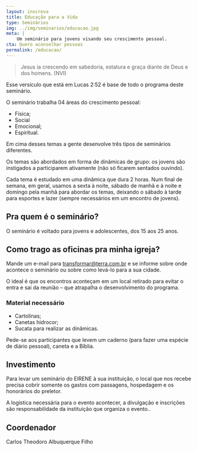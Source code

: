 ```yaml
---
layout: inscreva
title: Educação para a Vida
type: Seminários
img: ../img/seminarios/educacao.jpg
meta: |
    Um seminário para jovens visando seu crescimento pessoal.
cta: Quero aconselhar pessoas
permalink: /educacao/
---
```


> Jesus ia crescendo em sabedoria, estatura e graça diante de Deus e dos homens. (NVI)

Esse versículo que está em Lucas 2:52 é base de todo o programa deste seminário.  


O seminário trabalha 04 áreas do crescimento pessoal:

* Física;
* Social
* Emocional;
* Espiritual.

Em cima desses temas a gente desenvolve três tipos de seminários diferentes.

Os temas são abordados em forma de dinâmicas de grupo: os jovens são instigados a participarem ativamente (não só ficarem sentados ouvindo).

Cada tema é estudado em uma dinâmica que dura 2 horas. Num final de semana, em geral, usamos a sexta à noite, sábado de manhã e à noite e domingo pela manhã para abordar os temas, deixando o sábado à tarde para esportes e lazer (sempre necessários em um encontro de jovens).

## Pra quem é o seminário?

O seminário é voltado para jovens e adolescentes, dos 15 aos 25 anos.

## Como trago as oficinas pra minha igreja?

Mande um e-mail para transformar@terra.com.br e se informe sobre onde acontece o seminário ou sobre como levá-lo para a sua cidade.

O ideal é que os encontros aconteçam em um local retirado para evitar o entra e sai da reunião – que atrapalha o desenvolvimento do programa.

### Material necessário

* Cartolinas;
* Canetas hidrocor;
* Sucata para realizar as dinâmicas.

Pede-se aos participantes que levem um caderno (para fazer uma espécie de diário pessoal), caneta e a Bíblia.

## Investimento

Para levar um seminário do EIRENE à sua instituição, o local que nos recebe precisa cobrir somente os gastos com passagens, hospedagem e os honorários do preletor.

A logística necessária para o evento acontecer, a divulgação e inscrições são responsabilidade da instituição que organiza o evento..

## Coordenador

Carlos Theodoro Albuquerque Filho
